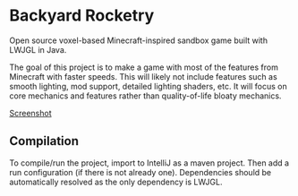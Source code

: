 # Backyard Rocketry

Open source voxel-based Minecraft-inspired sandbox game built with LWJGL in Java.

The goal of this project is to make a game with most of the features from Minecraft with faster speeds. This will likely not include features such as smooth lighting, mod support, detailed lighting shaders, etc. It will focus on core mechanics and features rather than quality-of-life bloaty mechanics.

[Screenshot](/screenshot.png)

## Compilation

To compile/run the project, import to IntelliJ as a maven project. Then add a run configuration (if there is not already one). Dependencies should be automatically resolved as the only dependency is LWJGL.